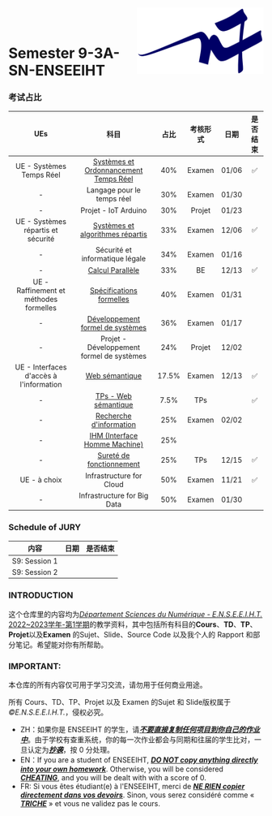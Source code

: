 <div class="logo"><img src="logon7.png" width="250px" align="right"></div>

<br>
<br>

# Semester 9-3A-SN-ENSEEIHT

### 考试占比
|UEs|科目|占比|考核形式|日期|是否结束|
|:----:|:----:|:----:|:----:|:----:|:----:|
|UE - Systèmes Temps Réel|[Systèmes et Ordonnancement Temps Réel](https://github.com/Dave0126/S9_3A_SN_ENSEEIHT/tree/master/UE%20-%20Syst%C3%A8mes%20Temps%20R%C3%A9el/Syst%C3%A8mes%20et%20Ordonnancement%20Temps%20R%C3%A9el)|40%|Examen|01/06|✅|
|-|Langage pour le temps réel|30%|Examen|01/30||
|-|Projet - IoT Arduino |30%|Projet|01/23||
|UE - Systèmes répartis et sécurité|[Systèmes et algorithmes répartis](https://github.com/Dave0126/S9_3A_SN_ENSEEIHT/tree/master/UE%20-%20Syst%C3%A8mes%20r%C3%A9partis%20et%20s%C3%A9curit%C3%A9/Syst%C3%A8mes%20r%C3%A9partis)|33%|Examen|12/06|✅|
|-|Sécurité et informatique légale|34%|Examen|01/16||
|-|[Calcul Parallèle](https://github.com/Dave0126/S9_3A_SN_ENSEEIHT/tree/master/UE%20-%20Syst%C3%A8mes%20r%C3%A9partis%20et%20s%C3%A9curit%C3%A9/Calcul%20Parall%C3%A8le)|33%|BE|12/13|✅|
|UE - Raffinement et méthodes formelles|[Spécifications formelles](https://github.com/Dave0126/S9_3A_SN_ENSEEIHT/tree/master/UE%20-%20Raffinement%20et%20m%C3%A9thodes%20formelles/Sp%C3%A9cifications%20Formelles)|40%|Examen|01/31||
|-|[Développement formel de systèmes](https://github.com/Dave0126/S9_3A_SN_ENSEEIHT/tree/master/UE%20-%20Raffinement%20et%20m%C3%A9thodes%20formelles/D%C3%A9veloppement%20formel%20de%20syst%C3%A8mes)|36%|Examen|01/17||
|-|Projet - Développement formel de systèmes|24%|Projet|12/02||
|UE - Interfaces d'accès à l'information|[Web sémantique](https://github.com/Dave0126/S9_3A_SN_ENSEEIHT/tree/master/UE%20-%20Interfaces%20d'acc%C3%A8s%20%C3%A0%20l'information/Web%20Semantic)|17.5%|Examen|12/13|✅|
|-|[TPs - Web sémantique](https://github.com/Dave0126/S9_3A_SN_ENSEEIHT/tree/master/UE%20-%20Interfaces%20d'acc%C3%A8s%20%C3%A0%20l'information/Web%20Semantic/TPs)|7.5%|TPs||✅|
|-|[Recherche d'information](https://github.com/Dave0126/S9_3A_SN_ENSEEIHT/tree/master/UE%20-%20Interfaces%20d'acc%C3%A8s%20%C3%A0%20l'information/Recherche%20d'information)|25%|Examen|02/02||
|-|[IHM (Interface Homme Machine)](https://github.com/Dave0126/S9_3A_SN_ENSEEIHT/tree/master/UE%20-%20Interfaces%20d'acc%C3%A8s%20%C3%A0%20l'information/IHM%20(Interface%20Homme%20Machine))|25%||||
|-|[Sureté de fonctionnement](https://github.com/Dave0126/S9_3A_SN_ENSEEIHT/tree/master/UE%20-%20Interfaces%20d'acc%C3%A8s%20%C3%A0%20l'information/Suret%C3%A9%20de%20fonctionnement)|25%|TPs|12/15|✅|
|UE - à choix|Infrastructure for Cloud|50%|Examen|11/21|✅|
|-|Infrastructure for Big Data|50%|Examen|01/30||

### Schedule of JURY
|内容|日期|是否结束|
|:----:|:----:|:----:|
|S9: Session 1|||
|S9: Session 2|||

### INTRODUCTION
这个仓库里的内容均为[*Département Sciences du Numérique - E.N.S.E.E.I.H.T.* 2022~2023学年-第1学期](http://formations.enseeiht.fr/fr/offre-de-formations/diplome-d-ingenieur-FC_DI/diplome-D/ingenieur-enseeiht-informatique-et-telecommunications-program-n7i5-171/ingenieur-enseeiht-informatique-et-telecommunications-3eme-annee-subprogram-n7i53-181/annee-3a-informatique-et-telecommunication-sn-NEEN/choix-de-parc-semestre-9-3a-info-et-telecom-sn-N9EN/semestre-9-sn-parcours-systemes-logiciels-N9ENAL.html)的教学资料，其中包括所有科目的**Cours**、**TD**、**TP**、**Projet**以及**Examen** 的Sujet、Slide、Source Code 以及我个人的 Rapport 和部分笔记。希望能对你有所帮助。


### IMPORTANT: 

本仓库的所有内容仅可用于学习交流，请勿用于任何商业用途。

所有 Cours、TD、TP、Projet 以及 Examen 的Sujet 和 Slide版权属于 *©E.N.S.E.E.I.H.T.*，侵权必究。

  * ZH：如果你是 ENSEEIHT 的学生，请<u>***不要直接复制任何项目到你自己的作业中***</u>。由于学校有查重系统，你的每一次作业都会与同期和往届的学生比对，一旦认定为<u>***抄袭***</u>，按 0 分处理。
  * EN：If you are a student of ENSEEIHT, <u>***DO NOT copy anything directly into your own homework***</u>. Otherwise, you will be considered <u>***CHEATING***</u>, and you will be dealt with with a score of 0.
  * FR: Si vous êtes étudiant(e) à l'ENSEEIHT, merci de <u>***NE RIEN copier directement dans vos devoirs***</u>. Sinon, vous serez considéré comme « <u>***TRICHE***</u> » et vous ne validez pas le cours.

